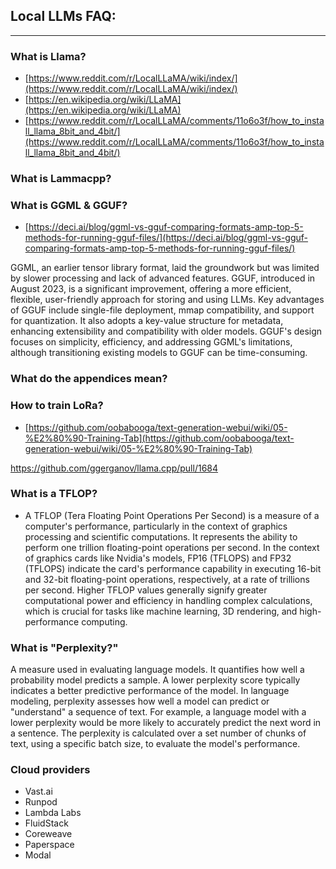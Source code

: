 ## Local LLMs FAQ:

---

### What is Llama?

- [https://www.reddit.com/r/LocalLLaMA/wiki/index/](https://www.reddit.com/r/LocalLLaMA/wiki/index/)
- [https://en.wikipedia.org/wiki/LLaMA](https://en.wikipedia.org/wiki/LLaMA)
- [https://www.reddit.com/r/LocalLLaMA/comments/11o6o3f/how_to_install_llama_8bit_and_4bit/](https://www.reddit.com/r/LocalLLaMA/comments/11o6o3f/how_to_install_llama_8bit_and_4bit/)

### What is Lammacpp?

### What is GGML & GGUF?

- [https://deci.ai/blog/ggml-vs-gguf-comparing-formats-amp-top-5-methods-for-running-gguf-files/](https://deci.ai/blog/ggml-vs-gguf-comparing-formats-amp-top-5-methods-for-running-gguf-files/)

GGML, an earlier tensor library format, laid the groundwork but was limited by slower processing and lack of advanced features. GGUF, introduced in August 2023, is a significant improvement, offering a more efficient, flexible, user-friendly approach for storing and using LLMs. Key advantages of GGUF include single-file deployment, mmap compatibility, and support for quantization. It also adopts a key-value structure for metadata, enhancing extensibility and compatibility with older models. GGUF's design focuses on simplicity, efficiency, and addressing GGML's limitations, although transitioning existing models to GGUF can be time-consuming.


### What do the appendices mean?

### How to train LoRa?

- [https://github.com/oobabooga/text-generation-webui/wiki/05-%E2%80%90-Training-Tab](https://github.com/oobabooga/text-generation-webui/wiki/05-%E2%80%90-Training-Tab)

https://github.com/ggerganov/llama.cpp/pull/1684

### What is a TFLOP?

- A TFLOP (Tera Floating Point Operations Per Second) is a measure of a computer's performance, particularly in the context of graphics processing and scientific computations. It represents the ability to perform one trillion floating-point operations per second. In the context of graphics cards like Nvidia's models, FP16 (TFLOPS) and FP32 (TFLOPS) indicate the card's performance capability in executing 16-bit and 32-bit floating-point operations, respectively, at a rate of trillions per second. Higher TFLOP values generally signify greater computational power and efficiency in handling complex calculations, which is crucial for tasks like machine learning, 3D rendering, and high-performance computing.

### What is "Perplexity?"

A measure used in evaluating language models. It quantifies how well a probability model predicts a sample. A lower perplexity score typically indicates a better predictive performance of the model. In language modeling, perplexity assesses how well a model can predict or "understand" a sequence of text. For example, a language model with a lower perplexity would be more likely to accurately predict the next word in a sentence. The perplexity is calculated over a set number of chunks of text, using a specific batch size, to evaluate the model's performance.


### Cloud providers

- Vast.ai	
- Runpod
- Lambda Labs
- FluidStack
- Coreweave
- Paperspace
- Modal